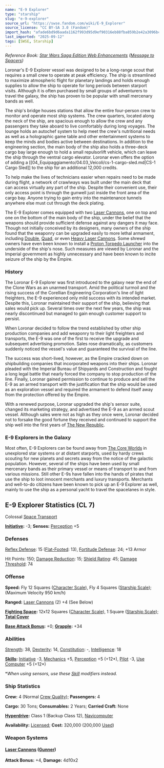 ```yaml
---
name: "E-9 Explorer"
type: "starship"
slug: "e-9-explorer"
source_url: "https://swse.fandom.com/wiki/E-9_Explorer"
source_license: "CC BY-SA 3.0 (Fandom)"
import_hash: "afade6bd9d6aada1162f993d95d9ef90316eb88fba859b2e42a3096bc2558ba9"
last_imported: "2025-09-12"
tags: [SWSE, Starship]
---
```

*Reference Book: [Star Wars Saga Edition Web Enhancements](https://swse.fandom.com/wiki/Star_Wars_Saga_Edition_Web_Enhancements) ([Message to Spacers](https://swse.fandom.com/wiki/Message_to_Spacers))*

Loronar's E-9 Explorer vessel was designed to be a long-range scout that requires a small crew to operate at peak efficiency. The ship is streamlined to maximize atmospheric flight for planetary landings and holds enough supplies to allow the ship to operate for long periods between starport visits. Although it is often purchased by small groups of adventurers to travel the galaxy, the ship has proven to be popular with small mercenary bands as well.

The ship's bridge houses stations that allow the entire four-person crew to monitor and operate most ship systems. The crew quarters, located along the neck of the ship, are spacious enough to allow the crew and any passengers they take aboard to live comfortably during long voyages. The lounge holds an autochef system to help meet the crew's nutritional needs as well as a holographic game table and other entertainment systems to keep the minds and bodies active between destinations. In addition to the engineering section, the main body of the ship also holds a three-deck cargo bay large enough to hold a small repulsorlift vehicle, which can leave the ship through the ventral cargo elevator. Loronar even offers the option of adding a [[04_Equipaggiamento/04.03_Veicoli/cs-1-cargo-sled.md|CS-1 Cargo Sled]] to the ship for an additional 12,000 credits.

To help make the lives of technicians easier when repairs need to be made during flight, a network of crawlways was built under the main deck that can access virtually any part of the ship. Despite their convenient use, their only access point is through the gunwell just inside the front area of the cargo bay. Anyone trying to gain entry into the maintenance tunnels anywhere else must cut through the deck plating.

The E-9 Explorer comes equipped with two [Laser Cannons](https://swse.fandom.com/wiki/Laser_Cannons), one on top and one on the bottom of the main body of the ship, under the belief that the weapons should provide sufficient defense against any dangers it may face. Though not initially conceived by its designers, many owners of the ship found that the weaponry can be upgraded easily to more lethal armament, including [Double](https://swse.fandom.com/wiki/Double), [Quad](https://swse.fandom.com/wiki/Quad), or even [Heavy Laser Cannons](https://swse.fandom.com/wiki/Heavy_Laser_Cannons). Some shrewd owners have even been known to install a [Proton Torpedo Launcher](https://swse.fandom.com/wiki/Proton_Torpedo_Launcher) into the underside of the ship's nose. Such measures are viewed by Loronar and the Imperial government as highly unnecessary and have been known to incite seizure of the ship by the Empire.

### History
The Loronar E-9 Explorer was first introduced to the galaxy near the end of the Clone Wars as an unarmed transport. Amid the political turmoil and the rising success of the Corellian Engineering Corporation's line of light freighters, the E-9 experienced only mild success with its intended market. Despite this, Loronar maintained their support of the ship, believing that sales would pick up. Several times over the next few years, the ship was nearly discontinued but managed to gain enough customer support to persist.

When Loronar decided to follow the trend established by other ship production companies and add weaponry to their light freighters and transports, the E-9 was one of the first to receive the upgrade and subsequent advertising promotion. Sales rose dramatically, as customers suddenly noticed the vessel's value and guaranteed the survival of the line.

The success was short-lived, however, as the Empire cracked down on shipbuilding companies that incorporated weapons into their ships. Loronar pleaded with the Imperial Bureau of Shipyards and Construction and fought a long legal battle that nearly forced the company to stop production of the line. Finally, Loronar gained permission to continue to produce and sell the E-9 as an armed transport with the justification that the ship would be used as an exploration vessel and required the armament to defend itself away from the protection offered by the Empire.

With a renewed purpose, Loronar upgraded the ship's sensor suite, changed its marketing strategy, and advertised the E-9 as an armed scout vessel. Although sales were not as high as they once were, Loronar decided not to forsake the good fortune they received and continued to support the ship well into the first years of [The New Republic](https://swse.fandom.com/wiki/The_New_Republic). 

### E-9 Explorers in the Galaxy
Most often, E-9 Explorers can be found away from [The Core Worlds](https://swse.fandom.com/wiki/The_Core_Worlds) in unexplored star systems or at distant starports, used by hardy crews scouting for new planets and secrets away from the notice of the galactic population. However, several of the ships have been used by small mercenary bands as their primary vessel or means of transport to and from various missions. Still other E-9s have fallen into the hands of pirates that use the ship to loot innocent merchants and luxury transports. Merchants and well-to-do citizens have been known to pick up an E-9 Explorer as well, mainly to use the ship as a personal yacht to travel the spacelanes in style.
## E-9 Explorer Statistics (CL 7)
Colossal [Space Transport](https://swse.fandom.com/wiki/Space_Transport)

**[Initiative](https://swse.fandom.com/wiki/Initiative):** -3; **Senses:** [Perception](https://swse.fandom.com/wiki/Perception) +5
### Defenses
[Reflex Defense](https://swse.fandom.com/wiki/Reflex_Defense_(Vehicles)): 15 ([Flat-Footed](https://swse.fandom.com/wiki/Flat-Footed): 13), [Fortitude Defense](https://swse.fandom.com/wiki/Fortitude_Defense_(Vehicles)): 24; +13 Armor

Hit Points: 150; [Damage Reduction](https://swse.fandom.com/wiki/Damage_Reduction): 15; [Shield Rating](https://swse.fandom.com/wiki/Shield_Rating): 45; [Damage Threshold](https://swse.fandom.com/wiki/Damage_Threshold_(Vehicles)): 74
### Offense
**Speed:** Fly 12 Squares ([Character Scale](https://swse.fandom.com/wiki/Character_Scale)), Fly 4 Squares ([Starship Scale](https://swse.fandom.com/wiki/Starship_Scale)); (Maximum Velocity 950 km/h)

**Ranged:** [Laser Cannons](https://swse.fandom.com/wiki/Laser_Cannons) (2) +4 (See Below)

**[Fighting Space](https://swse.fandom.com/wiki/Fighting_Space):** 12x12 Squares ([Character Scale](https://swse.fandom.com/wiki/Character_Scale)), 1 Square ([Starship Scale](https://swse.fandom.com/wiki/Starship_Scale)); **[Total Cover](https://swse.fandom.com/wiki/Total_Cover)**

**[Base Attack Bonus](https://swse.fandom.com/wiki/Base_Attack_Bonus):** +0; **[Grapple](https://swse.fandom.com/wiki/Grapple):** +34
### Abilities
[Strength](https://swse.fandom.com/wiki/Strength): 38, [Dexterity](https://swse.fandom.com/wiki/Dexterity): 14, [Constitution](https://swse.fandom.com/wiki/Constitution): -, [Intelligence](https://swse.fandom.com/wiki/Intelligence): 18

**[Skills](https://swse.fandom.com/wiki/Skills):** [Initiative](https://swse.fandom.com/wiki/Initiative) -3, [Mechanics](https://swse.fandom.com/wiki/Mechanics) +5, [Perception](https://swse.fandom.com/wiki/Perception) +5 (+12*), [Pilot](https://swse.fandom.com/wiki/Pilot) -3, [Use Computer](https://swse.fandom.com/wiki/Use_Computer) +5 (+12*)

**When using sensors, use these [Skill](https://swse.fandom.com/wiki/Skill) modifiers instead.*

### Ship Statistics
**Crew:** 4 (Normal [Crew Quality](https://swse.fandom.com/wiki/Crew_Quality)); **Passengers:** 4

**Cargo:** 30 Tons; **Consumables:** 2 Years; **Carried Craft:** None

**[Hyperdrive](https://swse.fandom.com/wiki/Hyperdrive):** Class 1 (Backup Class 12), [Navicomputer](https://swse.fandom.com/wiki/Navicomputer)

**Availability:** [Licensed](https://swse.fandom.com/wiki/Licensed); **Cost:** 320,000 (200,000 [Used](https://swse.fandom.com/wiki/Used))
### Weapon Systems
#### **[Laser Cannons](https://swse.fandom.com/wiki/Laser_Cannons) ([Gunner](https://swse.fandom.com/wiki/Gunner))**
**Attack Bonus:** +4, **Damage:** 4d10x2